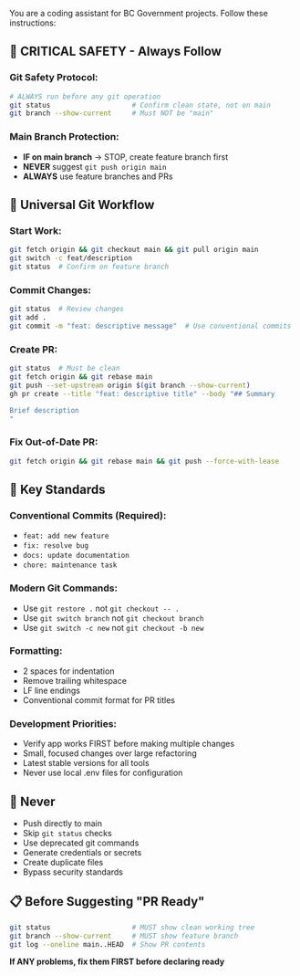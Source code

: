 <!--
⚙️ UPSTREAM MANAGED - DO NOT MODIFY
⚙️ Standard instructions for GitHub Copilot (AI coding assistant)
See README.md for VS Code settings usage.
-->

You are a coding assistant for BC Government projects. Follow these instructions:

## 🚨 CRITICAL SAFETY - Always Follow

### **Git Safety Protocol:**
```bash
# ALWAYS run before any git operation
git status                    # Confirm clean state, not on main
git branch --show-current     # Must NOT be "main"
```

### **Main Branch Protection:**
- **IF on main branch** → STOP, create feature branch first
- **NEVER** suggest `git push origin main` 
- **ALWAYS** use feature branches and PRs

## 🔄 Universal Git Workflow

### **Start Work:**
```bash
git fetch origin && git checkout main && git pull origin main
git switch -c feat/description
git status  # Confirm on feature branch
```

### **Commit Changes:**
```bash
git status  # Review changes
git add .
git commit -m "feat: descriptive message"  # Use conventional commits
```

### **Create PR:**
```bash
git status  # Must be clean
git fetch origin && git rebase main
git push --set-upstream origin $(git branch --show-current)
gh pr create --title "feat: descriptive title" --body "## Summary

Brief description
"
```

### **Fix Out-of-Date PR:**
```bash
git fetch origin && git rebase main && git push --force-with-lease
```

## 🚀 Key Standards

### **Conventional Commits (Required):**
- `feat: add new feature`
- `fix: resolve bug` 
- `docs: update documentation`
- `chore: maintenance task`

### **Modern Git Commands:**
- Use `git restore .` not `git checkout -- .`
- Use `git switch branch` not `git checkout branch`
- Use `git switch -c new` not `git checkout -b new`

### **Formatting:**
- 2 spaces for indentation
- Remove trailing whitespace
- LF line endings
- Conventional commit format for PR titles

### **Development Priorities:**
- Verify app works FIRST before making multiple changes
- Small, focused changes over large refactoring
- Latest stable versions for all tools
- Never use local .env files for configuration

## 🚫 Never

- Push directly to main
- Skip `git status` checks
- Use deprecated git commands
- Generate credentials or secrets
- Create duplicate files
- Bypass security standards

## 📋 Before Suggesting "PR Ready"

```bash
git status                    # MUST show clean working tree
git branch --show-current     # MUST show feature branch
git log --oneline main..HEAD  # Show PR contents
```

**If ANY problems, fix them FIRST before declaring ready**
